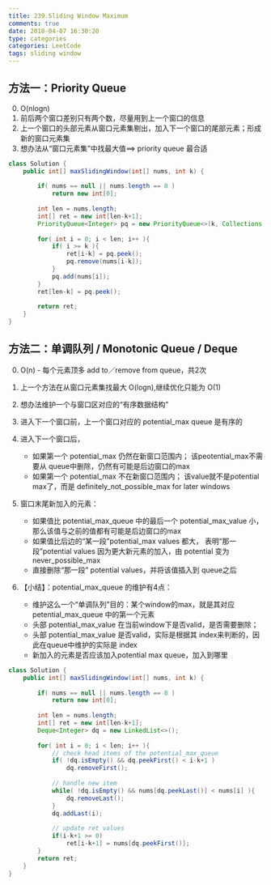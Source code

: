 ```yaml
---
title: 239.Sliding Window Maximum
comments: true
date: 2018-04-07 16:30:20
type: categories
categories: LeetCode
tags: sliding window
---
```


## 方法一：Priority Queue

0. O(nlogn)
1. 前后两个窗口差别只有两个数，尽量用到上一个窗口的信息
2. 上一个窗口的头部元素从窗口元素集剔出，加入下一个窗口的尾部元素；形成新的窗口元素集
3. 想办法从“窗口元素集”中找最大值==> priority queue 最合适


```java
class Solution {
    public int[] maxSlidingWindow(int[] nums, int k) {
        
        if( nums == null || nums.length == 0 )
            return new int[0];
        
        int len = nums.length;
        int[] ret = new int[len-k+1];
        PriorityQueue<Integer> pq = new PriorityQueue<>(k, Collections.reverseOrder());
        
        for( int i = 0; i < len; i++ ){
            if( i >= k ){
                ret[i-k] = pq.peek();
                pq.remove(nums[i-k]);
            }
            pq.add(nums[i]);
        }
        ret[len-k] = pq.peek();
        
        return ret;
    }
}
```



## 方法二：单调队列 / Monotonic Queue / Deque

0. O(n)  - 每个元素顶多 add to／remove from queue，共2次
1. 上一个方法在从窗口元素集找最大 O(logn),继续优化只能为 O(1)
2. 想办法维护一个与窗口区对应的“有序数据结构”
3. 进入下一个窗口前，上一个窗口对应的 potential\_max queue 是有序的
4. 进入下一个窗口后，
    - 如果第一个 potential\_max 仍然在新窗口范围内； 
      该peotential\_max不需要从 queue中删除，仍然有可能是后边窗口的max
    - 如果第一个 potential\_max 不在新窗口范围内； 
      该value就不是potential max了，而是 definitely\_not\_possible\_max for later windows
5. 窗口末尾新加入的元素：
    - 如果值比 potential\_max\_queue 中的最后一个 potential\_max\_value 小，
      那么该值与之前的值都有可能是后边窗口的max
    - 如果值比后边的“某一段”potential\_max values 都大，
      表明“那一段”potential values 因为更大新元素的加入，由 potential 变为 never\_possible\_max
    - 直接删除“那一段” potential values，并将该值插入到 queue之后
      
6. 【小结】：potential\_max\_queue 的维护有4点：
    - 维护这么一个“单调队列”目的：某个window的max，就是其对应 petential\_max\_queue 中的第一个元素
    - 头部 potential\_max\_value 在当前window下是否valid，是否需要删除；
    - 头部 potential\_max\_value 是否valid，实际是根据其 index来判断的，因此在queue中维护的实际是 index
    - 新加入的元素是否应该加入potential max queue，加入到哪里


```java
class Solution {
    public int[] maxSlidingWindow(int[] nums, int k) {
        
        if( nums == null || nums.length == 0 )
            return new int[0];
        
        int len = nums.length;
        int[] ret = new int[len-k+1];
        Deque<Integer> dq = new LinkedList<>();
        
        for( int i = 0; i < len; i++ ){
            // check head items of the potential_max_queue
            if( !dq.isEmpty() && dq.peekFirst() < i-k+1 )
                dq.removeFirst();
            
            // handle new item
            while( !dq.isEmpty() && nums[dq.peekLast()] < nums[i] ){
                dq.removeLast();
            }
            dq.addLast(i);
            
            // update ret values
            if(i-k+1 >= 0)
                ret[i-k+1] = nums[dq.peekFirst()];
        }
        return ret;
    }
}
```
